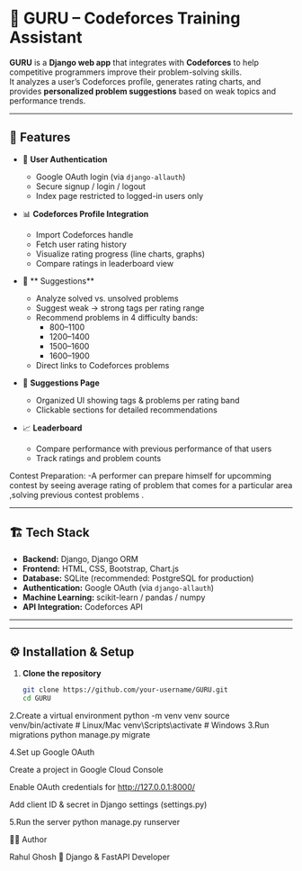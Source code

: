 # 🤖 GURU – Codeforces Training Assistant

**GURU** is a **Django  web app** that integrates with **Codeforces** to help competitive programmers improve their problem-solving skills.  
It analyzes a user’s Codeforces profile, generates rating charts, and provides **personalized problem suggestions** based on weak topics and performance trends.  

---

## 🚀 Features

- 🔑 **User Authentication**
  - Google OAuth login (via `django-allauth`)
  - Secure signup / login / logout
  - Index page restricted to logged-in users only

- 📊 **Codeforces Profile Integration**
  - Import Codeforces handle
  - Fetch user rating history
  - Visualize rating progress (line charts, graphs)
  - Compare ratings in leaderboard view

- 🎯 ** Suggestions**
  - Analyze solved vs. unsolved problems
  - Suggest weak → strong tags per rating range
  - Recommend problems in 4 difficulty bands:
    - 800–1100
    - 1200–1400
    - 1500–1600
    - 1600–1900
  - Direct links to Codeforces problems

- 📝 **Suggestions Page**
  - Organized UI showing tags & problems per rating band
  - Clickable sections for detailed recommendations

- 📈 **Leaderboard**
  - Compare performance with previous performance of that users
  - Track ratings and problem counts

Contest Preparation:
   -A performer can prepare himself for upcomming contest by seeing average rating of problem that comes for a particular area ,solving previous contest problems .

---

## 🏗️ Tech Stack

- **Backend:** Django, Django ORM  
- **Frontend:** HTML, CSS, Bootstrap, Chart.js  
- **Database:** SQLite (recommended: PostgreSQL for production)  
- **Authentication:** Google OAuth (via `django-allauth`)  
- **Machine Learning:** scikit-learn / pandas / numpy  
- **API Integration:** Codeforces API  

---

---

## ⚙️ Installation & Setup

1. **Clone the repository**
   ```bash
   git clone https://github.com/your-username/GURU.git
   cd GURU
2.Create a virtual environment
python -m venv venv
source venv/bin/activate   # Linux/Mac
venv\Scripts\activate      # Windows
3.Run migrations
python manage.py migrate

4.Set up Google OAuth

Create a project in Google Cloud Console

Enable OAuth credentials for http://127.0.0.1:8000/

Add client ID & secret in Django settings (settings.py)

5.Run the server
python manage.py runserver

👨‍💻 Author

Rahul Ghosh
💼 Django & FastAPI Developer

